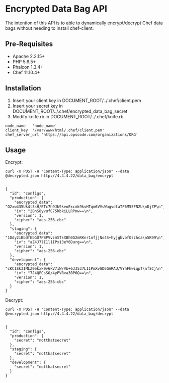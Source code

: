 Encrypted Data Bag API
=================
The intention of this API is to able to dynamically encrypt/decrypt Chef data bags without needing to install chef-client. 

Pre-Requisites
-----------

* Apache 2.2.15+
* PHP 5.6.5+
* Phalcon 1.3.4+
* Chef 11.10.4+

Installation
-----------

1. Insert your client key in DOCUMENT_ROOT/../.chef/client.pem 
2. Insert your secret key in DOCUMENT_ROOT/../.chef/encrypted_data_bag_secret
3. Modify knife.rb in DOCUMENT_ROOT/../.chef/knife.rb. 
```
node_name	'node_name'
client_key	'/var/www/html/.chef/client.pem'
chef_server_url	'https://api.opscode.com/organizations/ORG'
```


Usage
-----------

Encrypt:
```
curl -X POST -H "Content-Type: application/json" --data @decrypted.json http://4.4.4.22/data_bag/encrypt 
```

<pre><code>
{
  "id": "configs",
  "production": {
    "encrypted_data": "O2xw435Uk4t3sH/ETc7h9Jb9keoExcmk9kvHTqm6VVsWagvdtaTF6M55FN2U\nDjZP\n",
    "iv": "2BnS8yvufC75kbkiLLRPnw==\n",
    "version": 1,
    "cipher": "aes-256-cbc"
  },
  "staging": {
    "encrypted_data": "1Ddy2iBbdfEbGU7PBPVvzmSTsXBh0G2mRKnr1nfjjNo4S+hyjgbvofOszhca\n5K99\n",
    "iv": "aZ4J7lI1l1IPx13eY6Durg==\n",
    "version": 1,
    "cipher": "aes-256-cbc"
  },
  "development": {
    "encrypted_data": "cKC1Sk3IMLZ9ekxk9v6kV7iW/Vb+6JJ537L11PmXvGD6GARAU/VYhFhwiqpT\nfSCj\n",
    "iv": "7J4QPCsSO/4yPVRva3BP6Q==\n",
    "version": 1,
    "cipher": "aes-256-cbc"
  }
}
</code></pre>

Decrypt:
```
curl -X POST -H "Content-Type: application/json" --data @encrypted.json http://4.4.4.22/data_bag/decrypt
```
<pre><code>
{
  "id": "configs",
  "production": {
    "secret": "notthatsecret"
  },
  "staging": {
    "secret": "notthatsecret"
  },
  "development": {
    "secret": "notthatsecret"
  }
}
</pre></code>
